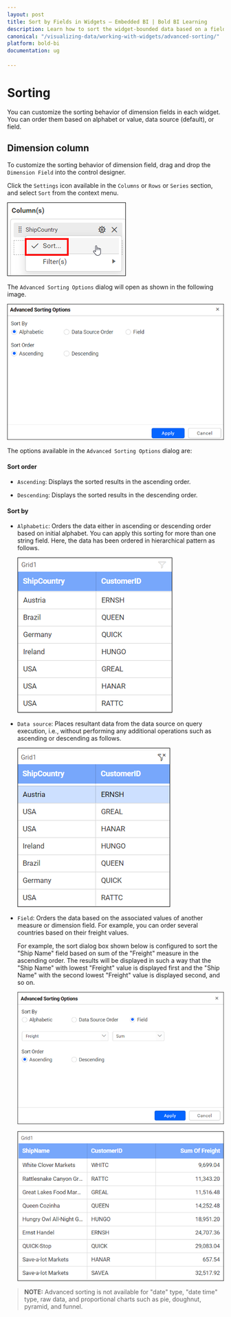 ```yaml
---
layout: post
title: Sort by Fields in Widgets – Embedded BI | Bold BI Learning
description: Learn how to sort the widget-bounded data based on a field and visualize through Bold BI Embedded dashboard.
canonical: "/visualizing-data/working-with-widgets/advanced-sorting/"
platform: bold-bi
documentation: ug

---
```


# Sorting

You can customize the sorting behavior of dimension fields in each widget. You can order them based on alphabet or value, data source (default), or field.

## Dimension column

To customize the sorting behavior of dimension field, drag and drop the `Dimension Field` into the control designer.

Click the `Settings` icon available in the `Columns` or `Rows` or `Series` section, and select `Sort` from the context menu.

![Custom sort option](/static/assets/visualizing-data/working-with-widgets/images/Custom-sort-option.PNG)

The `Advanced Sorting Options` dialog will open as shown in the following image.

![Custom sort dialog](/static/assets/visualizing-data/working-with-widgets/images/Custom-sort-dialog.PNG)

The options available in the `Advanced Sorting Options` dialog are:

#### Sort order

 * `Ascending`: Displays the sorted results in the ascending order.

 * `Descending`: Displays the sorted results in the descending order.

#### Sort by

 * `Alphabetic`: Orders the data either in ascending or descending order based on initial alphabet. You can apply this sorting for more than one string field. Here, the data has been ordered in hierarchical pattern as follows.

     ![Alphabetic sort](/static/assets/visualizing-data/working-with-widgets/images/Alphabetic-sort.PNG)

 * `Data source`: Places resultant data from the data source on query execution, i.e., without performing any additional operations such as ascending or descending as follows.

    ![Data source sort](/static/assets/visualizing-data/working-with-widgets/images/Data-source-sort.PNG)

 * `Field`: Orders the data based on the associated values of another measure or dimension field. For example, you can order several countries based on their freight values.

    For example, the sort dialog box shown below is configured to sort the "Ship Name" field based on sum of the "Freight" measure in the ascending order. The results will be displayed in such a way that the "Ship Name" with lowest "Freight" value is displayed first and the "Ship Name" with the second lowest "Freight" value is displayed second, and so on.
    
    ![Sorting based on measure field](/static/assets/visualizing-data/working-with-widgets/images/sorting-measures.PNG)
    
    ![Grid after sorting](/static/assets/visualizing-data/working-with-widgets/images/sorted-result.PNG)

> **NOTE:**  Advanced sorting is not available for "date" type, "date time" type, raw data, and proportional charts such as pie, doughnut, pyramid, and funnel.
